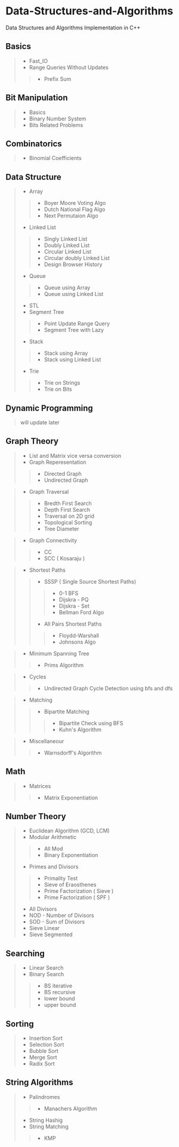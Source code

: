 # Data-Structures-and-Algorithms
Data Structures and Algorithms Implementation in C++

## Basics
> * Fast_IO
> * Range Queries Without Updates
>> * Prefix Sum

## Bit Manipulation
> * Basics
> * Binary Number System
> * Bits Related Problems

## Combinatorics
> * Binomial Coefficients

## Data Structure
> * Array
>> * Boyer Moore Voting Algo
>> * Dutch National Flag Algo
>> * Next Permutaion Algo
> * Linked List
>> * Singly Linked List
>> * Doubly Linked List
>> * Circular Linked List
>> * Circular doubly Linked List
>> * Design Browser History
> * Queue
>> * Queue using Array
>> * Queue using Linked List
> * STL
> * Segment Tree
>> * Point Update Range Query
>> * Segment Tree with Lazy
> * Stack
>> * Stack using Array
>> * Stack using Linked List
> * Trie
>> * Trie on Strings
>> * Trie on Bits

## Dynamic Programming
> will update later

## Graph Theory
> * List and Matrix vice versa conversion
> * Graph Reperesentation
>> * Directed Graph
>> * Undirected Graph

> * Graph Traversal
>> * Bredth First Search
>> * Depth First Search
>> * Traversal on 2D grid
>> * Topological Sorting
>> * Tree Diameter

> * Graph Connectivity
>> * CC
>> * SCC ( Kosaraju )

> * Shortest Paths
>> * SSSP ( Single Source Shortest Paths)
>>> * 0-1 BFS
>>> * Dijskra - PQ
>>> * Dijskra - Set
>>> * Bellman Ford Algo
>> * All Pairs Shortest Paths
>>> * Floydd-Warshall
>>> * Johnsons Algo

> * Minimum Spanning Tree
>> * Prims Algorithm 

> * Cycles
>> * Undirected Graph Cycle Detection using bfs and dfs

> * Matching
>> * Bipartite Matching
>>> * Bipartite Check using BFS
>>> * Kuhn's Algorithm

> * Miscellaneour
>> * Warnsdorff's Algorithm

## Math
> * Matrices
>> * Matrix Exponentiation

## Number Theory
> * Euclidean Algorithm (GCD, LCM)
> * Modular Arithmetic
>> * All Mod
>> * Binary Exponentiation
> * Primes and Divisors
>> * Primality Test
>> * Sieve of Eraosthenes
>> * Prime Factorization ( Sieve )
>> * Prime Factorization ( SPF )
> * All Divisors
> * NOD - Number of Divisors
> * SOD - Sum of Divisors
> * Sieve Linear
> * Sieve Segmented

## Searching
> * Linear Search
> * Binary Search
>> * BS iterative
>> * BS recursive
>> * lower bound
>> * upper bound

## Sorting
> * Insertion Sort
> * Selection Sort
> * Bubble Sort
> * Merge Sort
> * Radix Sort

## String Algorithms
> * Palindromes
>> * Manachers Algorithm
> * String Hashig
> * String Matching
>> * KMP